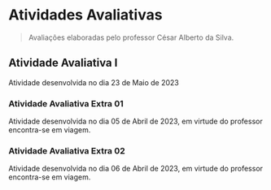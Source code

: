 # Atividades Avaliativas
> Avaliações elaboradas pelo professor César Alberto da Silva.

## Atividade Avaliativa I

Atividade desenvolvida no dia 23 de Maio de 2023
### Atividade Avaliativa Extra 01

Atividade desenvolvida no dia 05 de Abril de 2023, em virtude do professor encontra-se em viagem.
### Atividade Avaliativa Extra 02

Atividade desenvolvida no dia 06 de Abril de 2023, em virtude do professor encontra-se em viagem.